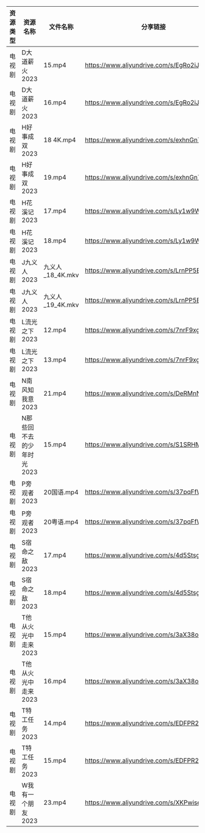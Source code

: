 | 资源类型 | 资源名称            | 文件名称          | 分享链接                                      | 更新时间       |
| ---- | --------------- | ------------- | ----------------------------------------- | ---------- |
| 电视剧  | D大道薪火2023       | 15.mp4        | https://www.aliyundrive.com/s/EgRo2iJ1cNB | 2023-09-27 |
| 电视剧  | D大道薪火2023       | 16.mp4        | https://www.aliyundrive.com/s/EgRo2iJ1cNB | 2023-09-27 |
| 电视剧  | H好事成双2023       | 18 4K.mp4     | https://www.aliyundrive.com/s/exhnGn7v2jT | 2023-09-27 |
| 电视剧  | H好事成双2023       | 19.mp4        | https://www.aliyundrive.com/s/exhnGn7v2jT | 2023-09-27 |
| 电视剧  | H花溪记2023        | 17.mp4        | https://www.aliyundrive.com/s/Ly1w9W9GHqU | 2023-09-27 |
| 电视剧  | H花溪记2023        | 18.mp4        | https://www.aliyundrive.com/s/Ly1w9W9GHqU | 2023-09-27 |
| 电视剧  | J九义人2023        | 九义人_18_4K.mkv | https://www.aliyundrive.com/s/LrnPP5EnTns | 2023-09-27 |
| 电视剧  | J九义人2023        | 九义人_19_4K.mkv | https://www.aliyundrive.com/s/LrnPP5EnTns | 2023-09-27 |
| 电视剧  | L流光之下2023       | 12.mp4        | https://www.aliyundrive.com/s/7nrF9xgieoR | 2023-09-27 |
| 电视剧  | L流光之下2023       | 13.mp4        | https://www.aliyundrive.com/s/7nrF9xgieoR | 2023-09-27 |
| 电视剧  | N南风知我意2023      | 21.mp4        | https://www.aliyundrive.com/s/DeRMnNbejyx | 2023-09-27 |
| 电视剧  | N那些回不去的少年时光2023 | 15.mp4        | https://www.aliyundrive.com/s/S1SRHMCLnjA | 2023-09-27 |
| 电视剧  | P旁观者2023        | 20国语.mp4      | https://www.aliyundrive.com/s/37pqFfWTwos | 2023-09-27 |
| 电视剧  | P旁观者2023        | 20粤语.mp4      | https://www.aliyundrive.com/s/37pqFfWTwos | 2023-09-27 |
| 电视剧  | S宿命之敌2023       | 17.mp4        | https://www.aliyundrive.com/s/4d5Stsg6Pgd | 2023-09-27 |
| 电视剧  | S宿命之敌2023       | 18.mp4        | https://www.aliyundrive.com/s/4d5Stsg6Pgd | 2023-09-27 |
| 电视剧  | T他从火光中走来2023    | 15.mp4        | https://www.aliyundrive.com/s/3aX38osV5Hu | 2023-09-27 |
| 电视剧  | T他从火光中走来2023    | 16.mp4        | https://www.aliyundrive.com/s/3aX38osV5Hu | 2023-09-27 |
| 电视剧  | T特工任务2023       | 14.mp4        | https://www.aliyundrive.com/s/EDFPR28D3eB | 2023-09-27 |
| 电视剧  | T特工任务2023       | 15.mp4        | https://www.aliyundrive.com/s/EDFPR28D3eB | 2023-09-27 |
| 电视剧  | W我有一个朋友2023     | 23.mp4        | https://www.aliyundrive.com/s/XKPwiseqWcd | 2023-09-27 |
